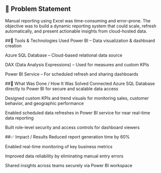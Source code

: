 ## 🧠 Problem Statement
Manual reporting using Excel was time-consuming and error-prone. The objective was to build a dynamic reporting system that could scale, refresh automatically, and present actionable insights from cloud-hosted data.

##🔧 Tools & Technologies Used
Power BI – Data visualization & dashboard creation

Azure SQL Database – Cloud-based relational data source

DAX (Data Analysis Expressions) – Used for measures and custom KPIs

Power BI Service – For scheduled refresh and sharing dashboards

##🚀 What Was Done / How It Was Solved
Connected Azure SQL Database directly to Power BI for secure and scalable data access

Designed custom KPIs and trend visuals for monitoring sales, customer behavior, and geographic performance

Enabled scheduled data refreshes in Power BI service for near real-time data reporting

Built role-level security and access controls for dashboard viewers

##✅ Impact / Results
Reduced report generation time by 60%

Enabled real-time monitoring of key business metrics

Improved data reliability by eliminating manual entry errors

Shared insights across teams securely via Power BI workspace
